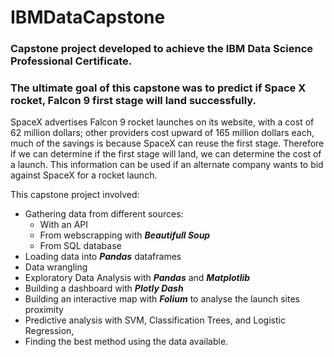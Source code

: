 # IBMDataCapstone

### Capstone project developed to achieve the IBM Data Science Professional Certificate. 
### The ultimate goal of this capstone was to predict if Space X rocket, Falcon 9 first stage will land successfully. 

SpaceX advertises Falcon 9 rocket launches on its website, with a cost of 62 million dollars; other providers cost upward of 165 million dollars each, much of the savings is because SpaceX can reuse the first stage. Therefore if we can determine if the first stage will land, we can determine the cost of a launch. This information can be used if an alternate company wants to bid against SpaceX for a rocket launch.

This capstone project involved:

- Gathering data from different sources:
  - With an API
  - From webscrapping with ***Beautifull Soup***
  - From SQL database
- Loading data into ***Pandas*** dataframes
- Data wrangling
- Exploratory Data Analysis with ***Pandas*** and ***Matplotlib***
- Building a dashboard with ***Plotly Dash***
- Building an interactive map with ***Folium*** to analyse the launch sites proximity
- Predictive analysis with SVM, Classification Trees, and Logistic Regression, 
- Finding the best method using the data available.
